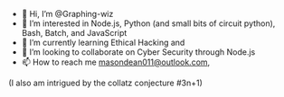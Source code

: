 - 👋 Hi, I’m @Graphing-wiz
- 👀 I’m interested in Node.js, Python (and small bits of circuit python), Bash, Batch, and JavaScript
- 🌱 I’m currently learning Ethical Hacking and 
- 💞️ I’m looking to collaborate on Cyber Security through Node.js
- 📫 How to reach me masondean011@outlook.com, 

(I also am intrigued by the collatz conjecture #3n+1)

<!---
Graphing-wiz/Graphing-wiz is a ✨ special ✨ repository because its `README.md` (this file) appears on your GitHub profile.
You can click the Preview link to take a look at your changes.
--->

